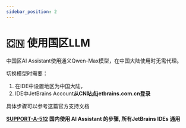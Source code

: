 ```yaml
---
sidebar_position: 2
---
```


# 🇨🇳 使用国区LLM

中国区AI Assistant使用通义Qwen-Max模型，在中国大陆使用时无需代理。

切换模型时需要：
1. 在IDE中设置地区为中国大陆，
2. IDE中JetBrains Account**从CN站点jetbrains.com.cn登录**

具体步骤可以参考这篇官方支持文档

**[SUPPORT-A-512](https://youtrack.jetbrains.com/articles/SUPPORT-A-512/AI-Assistant-JetBrains-IDEs) 国内使用 AI Assistant 的步骤, 所有JetBrains IDEs 通用**